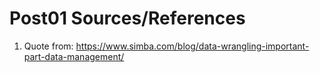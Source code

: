 Post01 Sources/References
================

1.  Quote from: <https://www.simba.com/blog/data-wrangling-important-part-data-management/>
